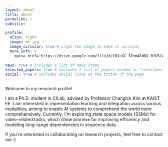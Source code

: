 ```yaml
---
layout: about
title: about
permalink: /
subtitle:

profile:
  align: right
  image: me.jpg
  image_circular: true # crops the image to make it circular
  more_info: >
    <p><a href='https://drive.google.com/file/d/1NJcXC_37nmASdDV-0fUSLWGThVtZuW1l/view?usp=sharing'>CV</a></p>
    
news: true # includes a list of news items
selected_papers: true # includes a list of papers marked as "selected={true}"
social: true # includes social icons at the bottom of the page
---
```


Welcome to my research profile!

I am a Ph.D. student in CILab, advised by Professor Changick Kim at KAIST EE. 
I am interested in representation learning and integration across various modalities, aiming to enable AI systems to comprehend the world more comprehensively. Currently, I'm exploring state space models (SSMs) for video-related tasks, which show promise for improving efficiency and modeling long-range dependencies in sequence data. 


If you're interested in collaborating on research projects, feel free to contact me :)
